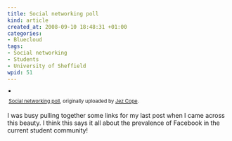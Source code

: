 ```yaml
--- 
title: Social networking poll
kind: article
created_at: 2008-09-10 18:48:31 +01:00
categories: 
- Bluecloud
tags: 
- Social networking
- Students
- University of Sheffield
wpid: 51
---
```

<div style="text-align:left;padding:3px"><a title="photo sharing" href="http://www.flickr.com/photos/jezcope/2845538425/"><img style="border:solid 2px #000000" src="http://farm4.static.flickr.com/3281/2845538425_42f347a86c.jpg" alt="" /></a>

<span style="font-size:.8em;margin-top:0"><a href="http://www.flickr.com/photos/jezcope/2845538425/">Social networking poll</a>, originally uploaded by <a href="http://www.flickr.com/people/jezcope/">Jez Cope</a>.</span></div>
I was busy pulling together some links for my last post when I came across this beauty. I think this says it all about the prevalence of Facebook in the current student community!
